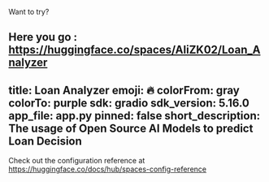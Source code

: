 Want to try?

Here you go : https://huggingface.co/spaces/AliZK02/Loan_Analyzer
---
title: Loan Analyzer
emoji: 🔥
colorFrom: gray
colorTo: purple
sdk: gradio
sdk_version: 5.16.0
app_file: app.py
pinned: false
short_description: The usage of Open Source AI Models to predict Loan Decision
---

Check out the configuration reference at https://huggingface.co/docs/hub/spaces-config-reference
